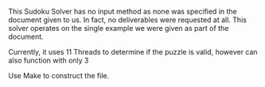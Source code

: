 This Sudoku Solver has no input method as none was specified in the document given to us. In fact, no deliverables were requested at all. 
This solver operates on the single example we were given as part of the document.

Currently, it uses 11 Threads to determine if the puzzle is valid, however can also function with only 3

Use Make to construct the file.
